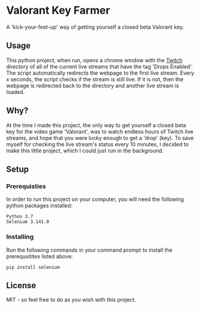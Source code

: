 # Valorant Key Farmer
A 'kick-your-feet-up' way of getting yourself a closed beta Valorant key.

## Usage
This python project, when run, opens a chrome window with the [Twitch](https://twitch.tv)
directory of all of the current live streams that have the tag 'Drops Enabled'. The script automatically
redirects the webpage to the first live stream. Every x seconds, the script checks if the stream is still
live. If it is not, then the webpage is redirected back to the directory and another live stream is loaded.

## Why?
At the time I made this project, the only way to get yourself a closed beta key for the video game 'Valorant',
was to watch endless hours of Twitch live streams, and hope that you were lucky enough to get a 'drop' (key).
To save myself for checking the live stream's status every 10 minutes, I decided to make this little project,
which I could just run in the background.

## Setup

### Prerequisties
In order to run this project on your computer, you will need the following python packages installed:
```
Python 3.7
Selenium 3.141.0
```
### Installing
Run the following commands in your command prompt to install the prerequsitites listed above:
```
pip install selenium
```
## License
MIT - so feel free to do as you wish with this project.
